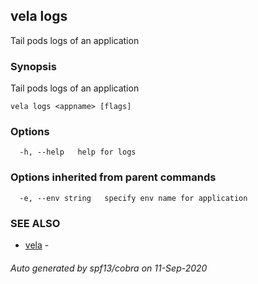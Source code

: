 ## vela logs

Tail pods logs of an application

### Synopsis

Tail pods logs of an application

```
vela logs <appname> [flags]
```

### Options

```
  -h, --help   help for logs
```

### Options inherited from parent commands

```
  -e, --env string   specify env name for application
```

### SEE ALSO

* [vela](vela.md)	 - 

###### Auto generated by spf13/cobra on 11-Sep-2020
